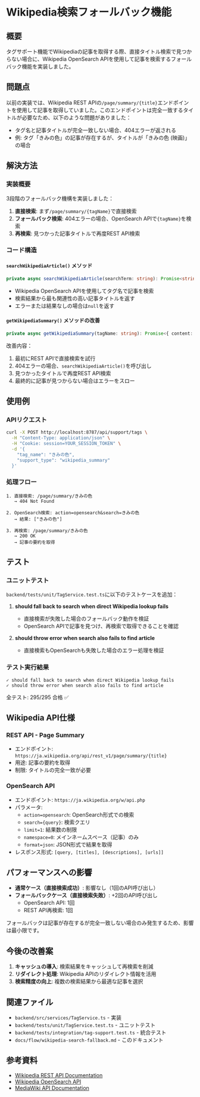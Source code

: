 # Wikipedia検索フォールバック機能

## 概要
タグサポート機能でWikipediaの記事を取得する際、直接タイトル検索で見つからない場合に、Wikipedia OpenSearch APIを使用して記事を検索するフォールバック機能を実装しました。

## 問題点
以前の実装では、Wikipedia REST APIの`/page/summary/{title}`エンドポイントを使用して記事を取得していました。このエンドポイントは完全一致するタイトルが必要なため、以下のような問題がありました：

- タグ名と記事タイトルが完全一致しない場合、404エラーが返される
- 例: タグ「きみの色」の記事が存在するが、タイトルが「きみの色 (映画)」の場合

## 解決方法

### 実装概要
3段階のフォールバック機構を実装しました：

1. **直接検索**: まず`/page/summary/{tagName}`で直接検索
2. **フォールバック検索**: 404エラーの場合、OpenSearch APIで`{tagName}`を検索
3. **再検索**: 見つかった記事タイトルで再度REST API検索

### コード構造

#### `searchWikipediaArticle()` メソッド
```typescript
private async searchWikipediaArticle(searchTerm: string): Promise<string | null>
```

- Wikipedia OpenSearch APIを使用してタグ名で記事を検索
- 検索結果から最も関連性の高い記事タイトルを返す
- エラーまたは結果なしの場合は`null`を返す

#### `getWikipediaSummary()` メソッドの改善
```typescript
private async getWikipediaSummary(tagName: string): Promise<{ content: string; support_type: string }>
```

改善内容：
1. 最初にREST APIで直接検索を試行
2. 404エラーの場合、`searchWikipediaArticle()`を呼び出し
3. 見つかったタイトルで再度REST API検索
4. 最終的に記事が見つからない場合はエラーをスロー

## 使用例

### APIリクエスト
```bash
curl -X POST http://localhost:8787/api/support/tags \
  -H "Content-Type: application/json" \
  -H "Cookie: session=YOUR_SESSION_TOKEN" \
  -d '{
    "tag_name": "きみの色",
    "support_type": "wikipedia_summary"
  }'
```

### 処理フロー
```
1. 直接検索: /page/summary/きみの色
   → 404 Not Found

2. OpenSearch検索: action=opensearch&search=きみの色
   → 結果: ["きみの色"]

3. 再検索: /page/summary/きみの色
   → 200 OK
   → 記事の要約を取得
```

## テスト

### ユニットテスト
`backend/tests/unit/TagService.test.ts`に以下のテストケースを追加：

1. **should fall back to search when direct Wikipedia lookup fails**
   - 直接検索が失敗した場合のフォールバック動作を検証
   - OpenSearch APIで記事を見つけ、再検索で取得できることを確認

2. **should throw error when search also fails to find article**
   - 直接検索もOpenSearchも失敗した場合のエラー処理を検証

### テスト実行結果
```
✓ should fall back to search when direct Wikipedia lookup fails
✓ should throw error when search also fails to find article
```

全テスト: 295/295 合格 ✅

## Wikipedia API仕様

### REST API - Page Summary
- エンドポイント: `https://ja.wikipedia.org/api/rest_v1/page/summary/{title}`
- 用途: 記事の要約を取得
- 制限: タイトルの完全一致が必要

### OpenSearch API
- エンドポイント: `https://ja.wikipedia.org/w/api.php`
- パラメータ:
  - `action=opensearch`: OpenSearch形式での検索
  - `search={query}`: 検索クエリ
  - `limit=1`: 結果数の制限
  - `namespace=0`: メインネームスペース（記事）のみ
  - `format=json`: JSON形式で結果を取得
- レスポンス形式: `[query, [titles], [descriptions], [urls]]`

## パフォーマンスへの影響

- **通常ケース（直接検索成功）**: 影響なし（1回のAPI呼び出し）
- **フォールバックケース（直接検索失敗）**: +2回のAPI呼び出し
  - OpenSearch API: 1回
  - REST API再検索: 1回

フォールバックは記事が存在するが完全一致しない場合のみ発生するため、影響は最小限です。

## 今後の改善案

1. **キャッシュの導入**: 検索結果をキャッシュして再検索を削減
2. **リダイレクト処理**: Wikipedia APIのリダイレクト情報を活用
3. **検索精度の向上**: 複数の検索結果から最適な記事を選択

## 関連ファイル

- `backend/src/services/TagService.ts` - 実装
- `backend/tests/unit/TagService.test.ts` - ユニットテスト
- `backend/tests/integration/tag-support.test.ts` - 統合テスト
- `docs/flow/wikipedia-search-fallback.md` - このドキュメント

## 参考資料

- [Wikipedia REST API Documentation](https://www.mediawiki.org/wiki/API:REST_API)
- [Wikipedia OpenSearch API](https://www.mediawiki.org/wiki/API:Opensearch)
- [MediaWiki API Documentation](https://www.mediawiki.org/wiki/API:Main_page)
